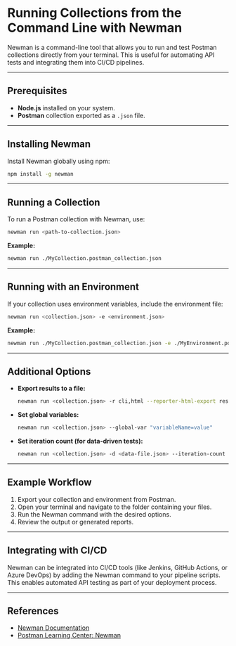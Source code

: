 # Running Collections from the Command Line with Newman

Newman is a command-line tool that allows you to run and test Postman collections directly from your terminal. This is useful for automating API tests and integrating them into CI/CD pipelines.

---

## Prerequisites

- **Node.js** installed on your system.
- **Postman** collection exported as a `.json` file.

---

## Installing Newman

Install Newman globally using npm:

```bash
npm install -g newman
```

---

## Running a Collection

To run a Postman collection with Newman, use:

```bash
newman run <path-to-collection.json>
```

**Example:**

```bash
newman run ./MyCollection.postman_collection.json
```

---

## Running with an Environment

If your collection uses environment variables, include the environment file:

```bash
newman run <collection.json> -e <environment.json>
```

**Example:**

```bash
newman run ./MyCollection.postman_collection.json -e ./MyEnvironment.postman_environment.json
```

---

## Additional Options

- **Export results to a file:**

    ```bash
    newman run <collection.json> -r cli,html --reporter-html-export results.html
    ```

- **Set global variables:**

    ```bash
    newman run <collection.json> --global-var "variableName=value"
    ```

- **Set iteration count (for data-driven tests):**

    ```bash
    newman run <collection.json> -d <data-file.json> --iteration-count 5
    ```

---

## Example Workflow

1. Export your collection and environment from Postman.
2. Open your terminal and navigate to the folder containing your files.
3. Run the Newman command with the desired options.
4. Review the output or generated reports.

---

## Integrating with CI/CD

Newman can be integrated into CI/CD tools (like Jenkins, GitHub Actions, or Azure DevOps) by adding the Newman command to your pipeline scripts. This enables automated API testing as part of your deployment process.

---

## References

- [Newman Documentation](https://www.npmjs.com/package/newman)
- [Postman Learning Center: Newman](https://learning.postman.com/docs/collection-runs/command-line-integration-with-newman/)
